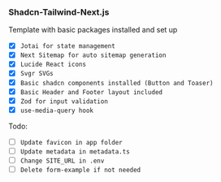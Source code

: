 ### Shadcn-Tailwind-Next.js 
Template with basic packages installed and set up

[//]: # (list of packages)
- [x] `Jotai for state management`
- [x] `Next Sitemap for auto sitemap generation`
- [x] `Lucide React icons`
- [x] `Svgr SVGs`
- [x] `Basic shadcn components installed (Button and Toaser)`
- [x] `Basic Header and Footer layout included`
- [x] `Zod for input validation`
- [x] `use-media-query hook`

[//]: # (User todo list)
Todo:
- [ ] `Update favicon in app folder`
- [ ] `Update metadata in metadata.ts`
- [ ] `Change SITE_URL in .env`
- [ ] `Delete form-example if not needed`
